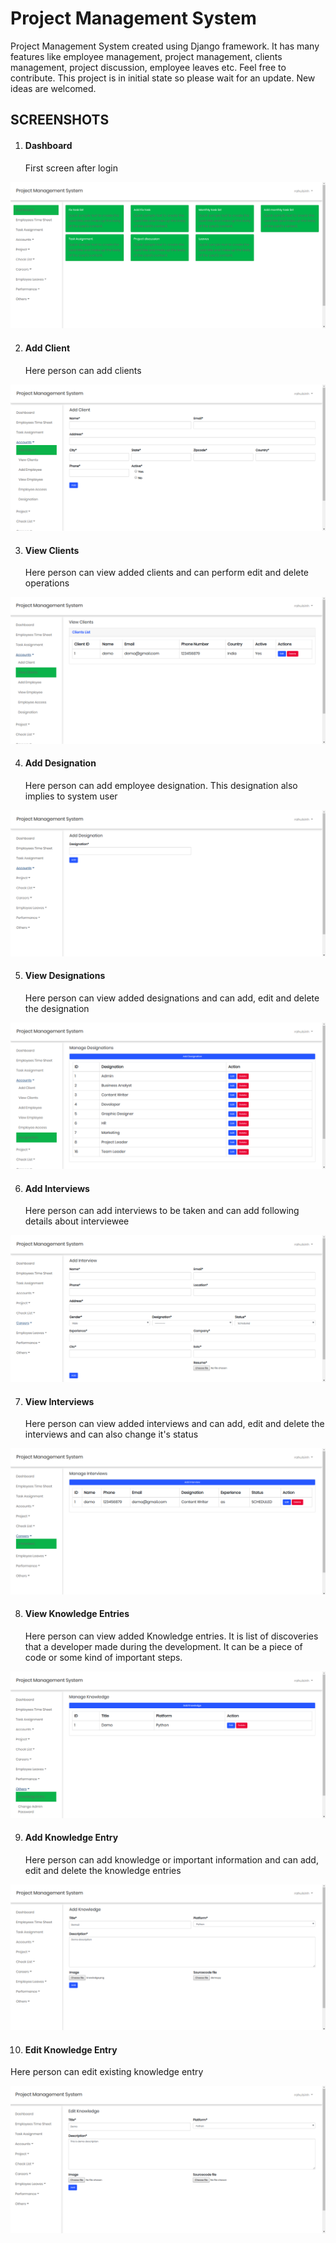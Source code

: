 # Project Management System
Project Management System created using Django framework. It has many features like employee management, project management, clients management, project discussion, employee leaves etc. Feel free to contribute. 
This project is in initial state so please wait for an update.
New ideas are welcomed.


<h2>SCREENSHOTS</h2>

1) <h4>Dashboard</h4>
   First screen after login
   
![alt text](screenshots/Dashboard.png)


2) <h4>Add Client</h4>
   Here person can add clients

![alt text](screenshots/add_client.png)


3) <h4>View Clients</h4>
   Here person can view added clients and can perform edit and delete operations
   
![alt text](screenshots/view_clients.png)


4) <h4>Add Designation</h4>
   Here person can add employee designation. This designation also implies to system user
   
![alt text](screenshots/add_designation.png)


5) <h4>View Designations</h4>
   Here person can view added designations and can add, edit and delete the designation
   
![alt text](./screenshots/view_designation.png)


6) <h4>Add Interviews</h4>
   Here person can add interviews to be taken and can add following details about interviewee
   
![alt text](screenshots/add_interview.png)


7) <h4>View Interviews</h4>
   Here person can view added interviews and can add, edit and delete the interviews and can also change it's status
   
![alt text](screenshots/interview_list.png)


8) <h4>View Knowledge Entries</h4>
   Here person can view added Knowledge entries. It is list of discoveries that a developer made during the development. It can be a piece of code or some kind of important steps.
   
![alt text](screenshots/knowledge.png)


9) <h4>Add Knowledge Entry</h4>
   Here person can add knowledge or important information and can add, edit and delete the knowledge entries
   
![alt text](screenshots/knowledge_add.png)


10) <h4>Edit Knowledge Entry</h4>
   Here person can edit existing knowledge entry
   
![alt text](screenshots/edit_knowledge.png)
